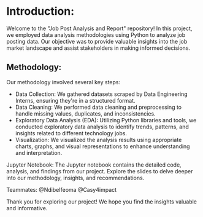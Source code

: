 
# Introduction:
Welcome to the "Job Post Analysis and Report" repository! In this project, we employed data analysis methodologies using Python to analyze job posting data. Our objective was to provide valuable insights into the job market landscape and assist stakeholders in making informed decisions.

## Methodology:
Our methodology involved several key steps:

- Data Collection: We gathered datasets scraped by Data Engineering Interns, ensuring they're in a structured format.
- Data Cleaning: We performed data cleaning and preprocessing to handle missing values, duplicates, and inconsistencies.
- Exploratory Data Analysis (EDA): Utilizing Python libraries and tools, we conducted exploratory data analysis to identify trends, patterns, and insights related to different technology jobs.
- Visualization: We visualized the analysis results using appropriate charts, graphs, and visual representations to enhance understanding and interpretation.

Jupyter Notebook:
The Jupyter notebook contains the detailed code, analysis, and findings from our project. Explore the slides to delve deeper into our methodology, insights, and recommendations.

Teammates: @NdibeIfeoma @Casy4impact



Thank you for exploring our project! We hope you find the insights valuable and informative.


